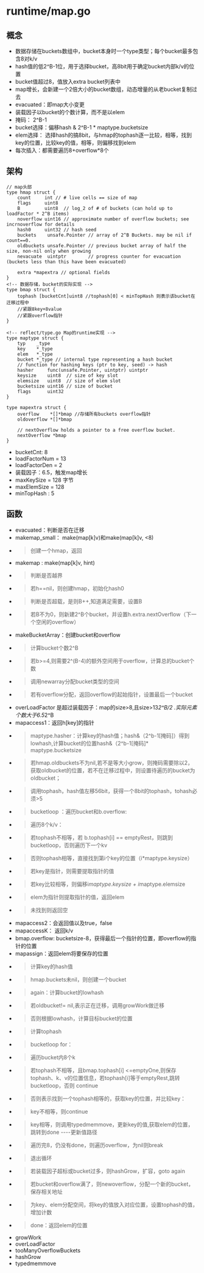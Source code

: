 # runtime/map.go
## 概念
- 数据存储在buckets数组中，bucket本身时一个type类型；每个bucket最多包含8对k/v
- hash值的低2^B-1位，用于选择bucket，高8bit用于确定bucket内部k/v的位置
- bucket值超过8，值放入extra bucket列表中
- map增长，会新建一个2倍大小的bucket数组，动态增量的从老bucket复制过去
- evacuated：即map大小变更
- 装载因子以bucket的个数计算，而不是以elem
- 掩码： 2^B-1
- bucket选择：偏移hash & 2^B-1 * maptype.bucketsize
- elem选择： 选择hash的搞8bit，与hmap的tophash逐一比较，相等，找到key的位置，比较key的值，相等，则偏移找到elem
- 每次插入：都需要遍历8+overflow*8个
## 架构
```
// map头部
type hmap struct {
	count     int // # live cells == size of map
	flags     uint8
	B         uint8  // log_2 of # of buckets (can hold up to loadFactor * 2^B items)
	noverflow uint16 // approximate number of overflow buckets; see incrnoverflow for details
	hash0     uint32 // hash seed
	buckets    unsafe.Pointer // array of 2^B Buckets. may be nil if count==0.
	oldbuckets unsafe.Pointer // previous bucket array of half the size, non-nil only when growing
	nevacuate  uintptr        // progress counter for evacuation (buckets less than this have been evacuated)

	extra *mapextra // optional fields
}
<!-- 数据存储，bucket的实际实现 -->
type bmap struct {
	tophash [bucketCnt]uint8 //tophash[0] < minTopHash 则表示该bucket在迁移过程中
	//紧跟8key+8value
	//紧跟overflow指针
}

<!-- reflect/type.go Map的runtime实现 -->
type maptype struct {
	typ    _type
	key    *_type
	elem   *_type
	bucket *_type // internal type representing a hash bucket
	// function for hashing keys (ptr to key, seed) -> hash
	hasher     func(unsafe.Pointer, uintptr) uintptr
	keysize    uint8  // size of key slot
	elemsize   uint8  // size of elem slot
	bucketsize uint16 // size of bucket
	flags      uint32
}

type mapextra struct {
	overflow    *[]*bmap //存储所有buckets overflow指针
	oldoverflow *[]*bmap

	// nextOverflow holds a pointer to a free overflow bucket.
	nextOverflow *bmap
}

```
- bucketCnt: 8
- loadFactorNum = 13
- loadFactorDen = 2
- 装载因子：6.5，触发map增长
- maxKeySize  = 128 字节
- maxElemSize = 128
- minTopHash : 5
## 函数
- evacuated：判断是否在迁移
- makemap_small： make(map[k]v)和make(map[k]v, <8)
- > 创建一个hmap，返回
- makemap : make(map[k]v, hint)
- > 判断是否越界
- > 若h==nil，则创建hmap，初始化hash0
- > 判断是否超载，是则B++,知道满足需要，设置B
- > 若B不为0，则新建2^B个bucket，并设置h.extra.nextOverflow（下一个空闲的overflow）
- makeBucketArray：创建bucket和overflow
- > 计算bucket个数2^B
- > 若b>=4,则需要2^(B-4)的额外空间用于overflow，计算总的bucket个数
- > 调用newarray分配bucket类型的空间
- > 若有overflow分配，返回overflow的起始指针，设置最后一个bucket
- overLoadFactor 是超过装载因子：map的size>8,且size>13*2^B/2 .实际元素个数大于6.5*2^B
- mapaccess1：返回h[key]的指针
- > maptype.hasher：计算key的hash值；hash&（2^b-1[掩码]）得到lowhash,计算bucket的位置hash&（2^b-1[掩码]* maptype.bucketsize
- > 若hmap.oldbuckets不为nil,若不是等大小grow，则掩码需要除以2，获取oldbucket的位置，若不在迁移过程中，则设置待遍历的bucket为oldbucket；
- > 调用tophash，hash值左移56bit，获得一个8bit的tophash，tohash必须>5
- > bucketloop ：遍历bucket和b.overflow:
- > 遍历8个k/v：
- > 若tophash不相等，若 b.tophash[i] == emptyRest，则跳到bucketloop，否则遍历下一个kv
- > 否则tophash相等，直接找到第i个key的位置（i*maptype.keysize）
- > 若key是指针，则需要提取指针的值
- > 若key比较相等，则偏移i*maptype.keysize + i*maptype.elemsize
- > elem为指针则提取指针的值，返回elem
- > 未找到则返回空
- mapaccess2：会返回值以及true，false
- mapaccessK： 返回k/v
- bmap.overflow: bucketsize-8，获得最后一个指针的位置，即overflow的指针的位置
- mapassign：返回elem将要保存的位置
- > 计算key的hash值
- > hmap.buckets未nil，则创建一个bucket
- > again：计算bucket的lowhash
- > 若oldbucket!= nil,表示正在迁移，调用growWork做迁移
- > 否则根据lowhash，计算目标bucket的位置
- > 计算tophash
- > bucketloop for：
- > 遍历bucket内8个k
- > 若tophash不相等，且bmap.tophash[i] <=emptyOne,则保存tophash、k、v的位置信息，若tophash[i]等于emptyRest,跳转bucketloop，否则 continue
- > 否则表示找到一个tophash相等的，获取key的位置，并比较key：
- > key不相等，则continue
- > key相等，则调用typedmemmove，更新key的值,获取elem的位置，跳转到done ----更新值路径
- > 遍历完8，仍没有done，则遍历overflow，为nil则break
- > 退出循环
- > 若装载因子超标或bucket过多，则hashGrow，扩容，goto again
- > 若bucket和overflow满了，则newoverflow，分配一个新的bucket，保存相关地址
- > 为key、elem分配空间，将key的值放入对应位置，设置tophash的值，增加计数
- > done：返回elem的位置
- growWork
- overLoadFactor
- tooManyOverflowBuckets
- hashGrow
- typedmemmove
